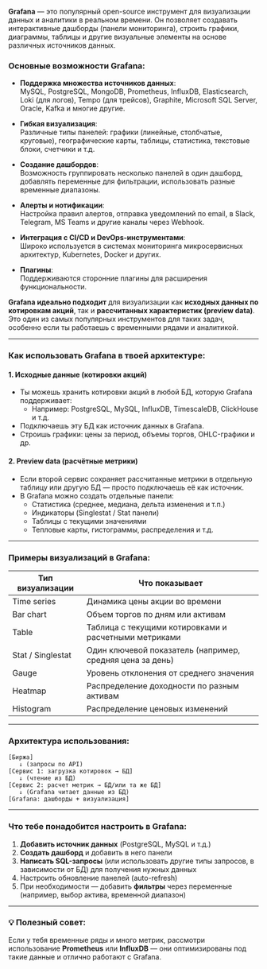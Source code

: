 **Grafana** — это популярный open-source инструмент для визуализации данных и аналитики в реальном времени. Он позволяет создавать интерактивные дашборды (панели мониторинга), строить графики, диаграммы, таблицы и другие визуальные элементы на основе различных источников данных.

### Основные возможности Grafana:

- **Поддержка множества источников данных**:  
  MySQL, PostgreSQL, MongoDB, Prometheus, InfluxDB, Elasticsearch, Loki (для логов), Tempo (для трейсов), Graphite, Microsoft SQL Server, Oracle, Kafka и многие другие.

- **Гибкая визуализация**:  
  Различные типы панелей: графики (линейные, столбчатые, круговые), географические карты, таблицы, статистика, текстовые блоки, счетчики и т.д.

- **Создание дашбордов**:  
  Возможность группировать несколько панелей в один дашборд, добавлять переменные для фильтрации, использовать разные временные диапазоны.

- **Алерты и нотификации**:  
  Настройка правил алертов, отправка уведомлений по email, в Slack, Telegram, MS Teams и другие каналы через Webhook.

- **Интеграция с CI/CD и DevOps-инструментами**:  
  Широко используется в системах мониторинга микросервисных архитектур, Kubernetes, Docker и других.

- **Плагины**:  
  Поддерживаются сторонние плагины для расширения функциональности.


**Grafana идеально подходит** для визуализации как **исходных данных по котировкам акций**, так и **рассчитанных характеристик (preview data)**. Это один из самых популярных инструментов для таких задач, особенно если ты работаешь с временными рядами и аналитикой.

---

### Как использовать Grafana в твоей архитектуре:

#### 1. **Исходные данные (котировки акций)**
- Ты можешь хранить котировки акций в любой БД, которую Grafana поддерживает:  
  - Например: PostgreSQL, MySQL, InfluxDB, TimescaleDB, ClickHouse и т.д.
- Подключаешь эту БД как источник данных в Grafana.
- Строишь графики: цены за период, объемы торгов, OHLC-графики и др.

#### 2. **Preview data (расчётные метрики)**
- Если второй сервис сохраняет рассчитанные метрики в отдельную таблицу или другую БД — просто подключаешь её как источник.
- В Grafana можно создать отдельные панели:
  - Статистика (среднее, медиана, дельта изменения и т.п.)
  - Индикаторы (Singlestat / Stat панели)
  - Таблицы с текущими значениями
  - Тепловые карты, гистограммы, распределения и т.д.

---

### Примеры визуализаций в Grafana:

| Тип визуализации | Что показывает |
|------------------|----------------|
| Time series       | Динамика цены акции во времени |
| Bar chart         | Объем торгов по дням или активам |
| Table             | Таблица с текущими котировками и расчетными метриками |
| Stat / Singlestat | Один ключевой показатель (например, средняя цена за день) |
| Gauge             | Уровень отклонения от среднего значения |
| Heatmap           | Распределение доходности по разным активам |
| Histogram         | Распределение ценовых изменений |

---

### Архитектура использования:

```
[Биржа] 
   ↓ (запросы по API)
[Сервис 1: загрузка котировок → БД]
   ↓ (чтение из БД)
[Сервис 2: расчет метрик → БД/или та же БД]
   ↓ (Grafana читает данные из БД)
[Grafana: дашборды + визуализация]
```

---

### Что тебе понадобится настроить в Grafana:

1. **Добавить источник данных** (PostgreSQL, MySQL и т.д.)
2. **Создать дашборд** и добавить в него панели
3. **Написать SQL-запросы** (или использовать другие типы запросов, в зависимости от БД) для получения нужных данных
4. Настроить обновление панелей (auto-refresh)
5. При необходимости — добавить **фильтры** через переменные (например, выбор актива, временной диапазон)

---

### 💡 Полезный совет:
Если у тебя временные ряды и много метрик, рассмотри использование **Prometheus** или **InfluxDB** — они оптимизированы под такие данные и отлично работают с Grafana.
